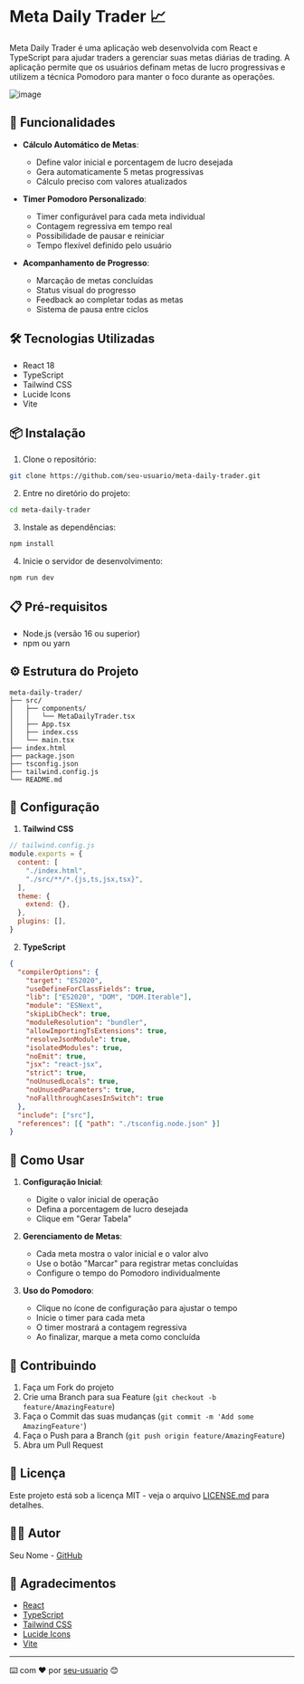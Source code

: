 # Meta Daily Trader 📈

Meta Daily Trader é uma aplicação web desenvolvida com React e TypeScript para ajudar traders a gerenciar suas metas diárias de trading. A aplicação permite que os usuários definam metas de lucro progressivas e utilizem a técnica Pomodoro para manter o foco durante as operações.

![image](https://github.com/user-attachments/assets/5199314b-9fda-4e9a-9015-2dc4d88ef380)


## 🚀 Funcionalidades

- **Cálculo Automático de Metas**:
  - Define valor inicial e porcentagem de lucro desejada
  - Gera automaticamente 5 metas progressivas
  - Cálculo preciso com valores atualizados

- **Timer Pomodoro Personalizado**:
  - Timer configurável para cada meta individual
  - Contagem regressiva em tempo real
  - Possibilidade de pausar e reiniciar
  - Tempo flexível definido pelo usuário

- **Acompanhamento de Progresso**:
  - Marcação de metas concluídas
  - Status visual do progresso
  - Feedback ao completar todas as metas
  - Sistema de pausa entre ciclos

## 🛠️ Tecnologias Utilizadas

- React 18
- TypeScript
- Tailwind CSS
- Lucide Icons
- Vite

## 📦 Instalação

1. Clone o repositório:
```bash
git clone https://github.com/seu-usuario/meta-daily-trader.git
```

2. Entre no diretório do projeto:
```bash
cd meta-daily-trader
```

3. Instale as dependências:
```bash
npm install
```

4. Inicie o servidor de desenvolvimento:
```bash
npm run dev
```

## 📋 Pré-requisitos

- Node.js (versão 16 ou superior)
- npm ou yarn

## ⚙️ Estrutura do Projeto

```
meta-daily-trader/
├── src/
│   ├── components/
│   │   └── MetaDailyTrader.tsx
│   ├── App.tsx
│   ├── index.css
│   └── main.tsx
├── index.html
├── package.json
├── tsconfig.json
├── tailwind.config.js
└── README.md
```

## 🔧 Configuração

1. **Tailwind CSS**

```javascript
// tailwind.config.js
module.exports = {
  content: [
    "./index.html",
    "./src/**/*.{js,ts,jsx,tsx}",
  ],
  theme: {
    extend: {},
  },
  plugins: [],
}
```

2. **TypeScript**

```json
{
  "compilerOptions": {
    "target": "ES2020",
    "useDefineForClassFields": true,
    "lib": ["ES2020", "DOM", "DOM.Iterable"],
    "module": "ESNext",
    "skipLibCheck": true,
    "moduleResolution": "bundler",
    "allowImportingTsExtensions": true,
    "resolveJsonModule": true,
    "isolatedModules": true,
    "noEmit": true,
    "jsx": "react-jsx",
    "strict": true,
    "noUnusedLocals": true,
    "noUnusedParameters": true,
    "noFallthroughCasesInSwitch": true
  },
  "include": ["src"],
  "references": [{ "path": "./tsconfig.node.json" }]
}
```

## 📱 Como Usar

1. **Configuração Inicial**:
   - Digite o valor inicial de operação
   - Defina a porcentagem de lucro desejada
   - Clique em "Gerar Tabela"

2. **Gerenciamento de Metas**:
   - Cada meta mostra o valor inicial e o valor alvo
   - Use o botão "Marcar" para registrar metas concluídas
   - Configure o tempo do Pomodoro individualmente

3. **Uso do Pomodoro**:
   - Clique no ícone de configuração para ajustar o tempo
   - Inicie o timer para cada meta
   - O timer mostrará a contagem regressiva
   - Ao finalizar, marque a meta como concluída

## 🤝 Contribuindo

1. Faça um Fork do projeto
2. Crie uma Branch para sua Feature (`git checkout -b feature/AmazingFeature`)
3. Faça o Commit das suas mudanças (`git commit -m 'Add some AmazingFeature'`)
4. Faça o Push para a Branch (`git push origin feature/AmazingFeature`)
5. Abra um Pull Request

## 📄 Licença

Este projeto está sob a licença MIT - veja o arquivo [LICENSE.md](LICENSE.md) para detalhes.

## 👨‍💻 Autor

Seu Nome - [GitHub](https://github.com/seu-usuario)

## 🙏 Agradecimentos

- [React](https://reactjs.org/)
- [TypeScript](https://www.typescriptlang.org/)
- [Tailwind CSS](https://tailwindcss.com/)
- [Lucide Icons](https://lucide.dev/)
- [Vite](https://vitejs.dev/)

---

⌨️ com ❤️ por [seu-usuario](https://github.com/seu-usuario) 😊
